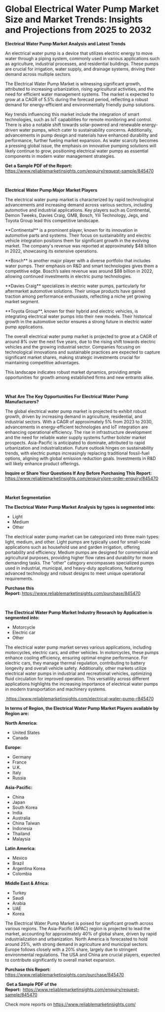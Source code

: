 <p><h1>Global Electrical Water Pump Market Size and Market Trends: Insights and Projections from 2025 to 2032</h1></p><p><strong>Electrical Water Pump Market Analysis and Latest Trends</strong></p>
<p><p>An electrical water pump is a device that utilizes electric energy to move water through a piping system, commonly used in various applications such as agriculture, industrial processes, and residential buildings. These pumps are crucial for irrigation, water supply, and drainage systems, driving their demand across multiple sectors. </p><p>The Electrical Water Pump Market is witnessing significant growth, attributed to increasing urbanization, rising agricultural activities, and the need for efficient water management systems. The market is expected to grow at a CAGR of 5.5% during the forecast period, reflecting a robust demand for energy-efficient and environmentally friendly pump solutions. </p><p>Key trends influencing this market include the integration of smart technologies, such as IoT capabilities for remote monitoring and control. There is also a notable shift towards solar-powered and renewable energy-driven water pumps, which cater to sustainability concerns. Additionally, advancements in pump design and materials have enhanced durability and performance, further fueling market expansion. As water scarcity becomes a pressing global issue, the emphasis on innovative pumping solutions will likely continue to grow, positioning electrical water pumps as essential components in modern water management strategies.</p></p>
<p><strong>Get a Sample PDF of the Report:&nbsp;</strong> <a href="https://www.reliablemarketinsights.com/enquiry/request-sample/845470?utm_campaign=3037&utm_medium=2&utm_source=Github&utm_content=ia&utm_term=09042025&utm_id=electrical-water-pump">https://www.reliablemarketinsights.com/enquiry/request-sample/845470</a></p>
<p>&nbsp;</p>
<p><strong>Electrical Water Pump Major Market Players</strong></p>
<p><p>The electrical water pump market is characterized by rapid technological advancements and increasing demand across various sectors, including automotive and industrial applications. Key players such as Continental, Demon Tweeks, Davies Craig, GMB, Bosch, Yili Technology, Jegs, and Toyota Group lead this competitive landscape.</p><p>**Continental** is a prominent player, known for its innovation in automotive parts and systems. Their focus on sustainability and electric vehicle integration positions them for significant growth in the evolving market. The company's revenue was reported at approximately $48 billion in 2022, showcasing its extensive operations.</p><p>**Bosch** is another major player with a diverse portfolio that includes water pumps. Their emphasis on R&D and smart technologies gives them a competitive edge. Bosch’s sales revenue was around $88 billion in 2022, allowing continued investments in electric pump technologies.</p><p>**Davies Craig** specializes in electric water pumps, particularly for aftermarket automotive solutions. Their unique products have gained traction among performance enthusiasts, reflecting a niche yet growing market segment.</p><p>**Toyota Group**, known for their hybrid and electric vehicles, is integrating electrical water pumps into their new models. Their historical growth in the automotive sector ensures a strong future in electric water pump applications.</p><p>The overall electrical water pump market is projected to grow at a CAGR of around 8% over the next five years, due to the rising shift towards electric vehicles and the growing industrial sector. Companies focusing on technological innovations and sustainable practices are expected to capture significant market shares, making strategic investments crucial for maintaining competitive advantages. </p><p>This landscape indicates robust market dynamics, providing ample opportunities for growth among established firms and new entrants alike.</p></p>
<p>&nbsp;</p>
<p><strong>What Are The Key Opportunities For Electrical Water Pump Manufacturers?</strong></p>
<p><p>The global electrical water pump market is projected to exhibit robust growth, driven by increasing demand in agriculture, residential, and industrial sectors. With a CAGR of approximately 5% from 2023 to 2030, advancements in energy-efficient technologies and IoT integration are enhancing operational efficiency. The rise in infrastructure development and the need for reliable water supply systems further bolster market prospects. Asia-Pacific is anticipated to dominate, attributed to rapid urbanization and industrialization. Future outlook hinges on sustainability trends, with electric pumps increasingly replacing traditional fossil-fuel options, aligning with global emission reduction goals. Investments in R&D will likely enhance product offerings.</p></p>
<p><strong>Inquire or Share Your Questions If Any Before Purchasing This Report:</strong> <a href="https://www.reliablemarketinsights.com/enquiry/pre-order-enquiry/845470?utm_campaign=3037&utm_medium=2&utm_source=Github&utm_content=ia&utm_term=09042025&utm_id=electrical-water-pump">https://www.reliablemarketinsights.com/enquiry/pre-order-enquiry/845470</a></p>
<p>&nbsp;</p>
<p><strong>Market Segmentation</strong></p>
<p><strong>The Electrical Water Pump Market Analysis by types is segmented into:</strong></p>
<p><ul><li>Light</li><li>Medium</li><li>Other</li></ul></p>
<p><p>The electrical water pump market can be categorized into three main types: light, medium, and other. Light pumps are typically used for small-scale applications such as household use and garden irrigation, offering portability and efficiency. Medium pumps are designed for commercial and agricultural purposes, providing higher flow rates and durability for more demanding tasks. The "other" category encompasses specialized pumps used in industrial, municipal, and heavy-duty applications, featuring advanced technology and robust designs to meet unique operational requirements.</p></p>
<p><strong>Purchase this Report:&nbsp;</strong><a href="https://www.reliablemarketinsights.com/purchase/845470?utm_campaign=3037&utm_medium=2&utm_source=Github&utm_content=ia&utm_term=09042025&utm_id=electrical-water-pump">https://www.reliablemarketinsights.com/purchase/845470</a></p>
<p>&nbsp;</p>
<p><strong>The Electrical Water Pump Market Industry Research by Application is segmented into:</strong></p>
<p><ul><li>Motorcycle</li><li>Electric car</li><li>Other</li></ul></p>
<p><p>The electrical water pump market serves various applications, including motorcycles, electric cars, and other vehicles. In motorcycles, these pumps enhance cooling efficiency, ensuring optimal engine performance. For electric cars, they manage thermal regulation, contributing to battery longevity and overall vehicle safety. Additionally, other markets utilize electrical water pumps in industrial and recreational vehicles, optimizing fluid circulation for improved operation. This versatility across different applications highlights the increasing importance of electrical water pumps in modern transportation and machinery systems.</p></p>
<p><a href="https://www.reliablemarketinsights.com/electrical-water-pump-r845470?utm_campaign=3037&utm_medium=2&utm_source=Github&utm_content=ia&utm_term=09042025&utm_id=electrical-water-pump">&nbsp;https://www.reliablemarketinsights.com/electrical-water-pump-r845470</a></p>
<p><strong>In terms of Region, the Electrical Water Pump Market Players available by Region are:</strong></p>
<p>
    <p> <strong> North America: </strong>
        <ul>
            <li>United States</li>
            <li>Canada</li>
        </ul>
        </p> 
    <p> <strong> Europe: </strong>
        <ul>
            <li>Germany</li>
            <li>France</li>
            <li>U.K.</li>
            <li>Italy</li>
            <li>Russia</li>
        </ul>
        </p> 
    <p> <strong> Asia-Pacific: </strong>
        <ul>
            <li>China</li>
            <li>Japan</li>
            <li>South Korea</li>
            <li>India</li>
            <li>Australia</li>
            <li>China Taiwan</li>
            <li>Indonesia</li>
            <li>Thailand</li>
            <li>Malaysia</li>
        </ul>
        </p> 
    <p> <strong> Latin America: </strong>
        <ul>
            <li>Mexico</li>
            <li>Brazil</li>
            <li>Argentina Korea</li>
            <li>Colombia</li>
        </ul>
        </p> 
    <p> <strong> Middle East & Africa: </strong>
        <ul>
            <li>Turkey</li>
            <li>Saudi</li>
            <li>Arabia</li>
            <li>UAE</li>
            <li>Korea</li>
        </ul>
    </p>
    </p>
<p><p>The Electrical Water Pump Market is poised for significant growth across various regions. The Asia-Pacific (APAC) region is projected to lead the market, accounting for approximately 40% of global share, driven by rapid industrialization and urbanization. North America is forecasted to hold around 25%, with strong demand in agriculture and municipal sectors. Europe follows closely with a 20% share, largely due to stringent environmental regulations. The USA and China are crucial players, expected to contribute significantly to overall market expansion.</p></p>
<p><strong>Purchase this Report: </strong><a href="https://www.reliablemarketinsights.com/purchase/845470?utm_campaign=3037&utm_medium=2&utm_source=Github&utm_content=ia&utm_term=09042025&utm_id=electrical-water-pump">https://www.reliablemarketinsights.com/purchase/845470</a></p>
<p>&nbsp;<strong>Get a Sample PDF of the Report:&nbsp;&nbsp;</strong><a href="https://www.reliablemarketinsights.com/enquiry/request-sample/845470?utm_campaign=3037&utm_medium=2&utm_source=Github&utm_content=ia&utm_term=09042025&utm_id=electrical-water-pump">https://www.reliablemarketinsights.com/enquiry/request-sample/845470</a></p>
<p><strong></strong></p>
<p>Check more reports on <a href="https://www.reliablemarketinsights.com/?utm_campaign=3037&utm_medium=2&utm_source=Github&utm_content=ia&utm_term=09042025&utm_id=electrical-water-pump">https://www.reliablemarketinsights.com/</a></p>